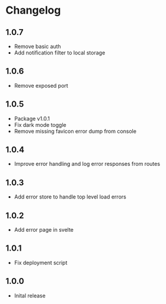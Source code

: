 # Changelog

## 1.0.7

- Remove basic auth
- Add notification filter to local storage

## 1.0.6

- Remove exposed port

## 1.0.5

- Package v1.0.1
- Fix dark mode toggle
- Remove missing favicon error dump from console

## 1.0.4

- Improve error handling and log error responses from routes

## 1.0.3

- Add error store to handle top level load errors

## 1.0.2

- Add error page in svelte

## 1.0.1

- Fix deployment script

## 1.0.0

- Inital release
